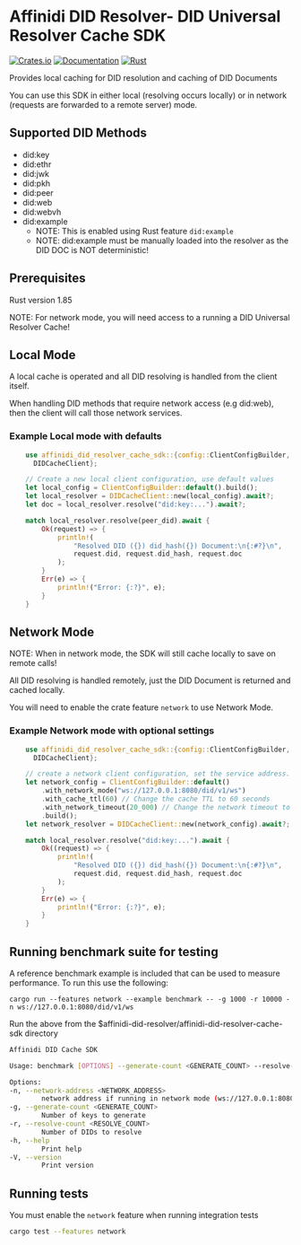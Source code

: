 # Affinidi DID Resolver- DID Universal Resolver Cache SDK

[![Crates.io](https://img.shields.io/crates/v/affinidi-did-resolver-cache-sdk.svg)](https://crates.io/crates/affinidi-did-resolver-cache-sdk)
[![Documentation](https://docs.rs/affinidi-did-resolver-cache-sdk/badge.svg)](https://docs.rs/affinidi-did-resolver-cache-sdk)
[![Rust](https://img.shields.io/badge/rust-1.88.0%2B-blue.svg?maxAge=3600)](https://github.com/affinidi/affinidi-tdk-rs/tree/main/crates/affinidi-did-resolver/affinidi-did-resolver-cache-sdk)

Provides local caching for DID resolution and caching of DID Documents

You can use this SDK in either local (resolving occurs locally) or in network
(requests are forwarded to a remote server) mode.

## Supported DID Methods

- did:key
- did:ethr
- did:jwk
- did:pkh
- did:peer
- did:web
- did:webvh
- did:example
  - NOTE: This is enabled using Rust feature `did:example`
  - NOTE: did:example must be manually loaded into the resolver as the DID DOC is
  NOT deterministic!

## Prerequisites

Rust version 1.85

NOTE: For network mode, you will need access to a running a DID Universal Resolver
Cache!

## Local Mode

A local cache is operated and all DID resolving is handled from the client itself.

When handling DID methods that require network access (e.g did:web), then the
client will call those network services.

### Example Local mode with defaults

```rust
    use affinidi_did_resolver_cache_sdk::{config::ClientConfigBuilder, errors::DIDCacheError,
      DIDCacheClient};

    // Create a new local client configuration, use default values
    let local_config = ClientConfigBuilder::default().build();
    let local_resolver = DIDCacheClient::new(local_config).await?;
    let doc = local_resolver.resolve("did:key:...").await?;

    match local_resolver.resolve(peer_did).await {
        Ok(request) => {
            println!(
                "Resolved DID ({}) did_hash({}) Document:\n{:#?}\n",
                request.did, request.did_hash, request.doc
            );
        }
        Err(e) => {
            println!("Error: {:?}", e);
        }
    }
```

## Network Mode

NOTE: When in network mode, the SDK will still cache locally to save on remote calls!

All DID resolving is handled remotely, just the DID Document is returned and cached
locally.

You will need to enable the crate feature `network` to use Network Mode.

### Example Network mode with optional settings

```rust
    use affinidi_did_resolver_cache_sdk::{config::ClientConfigBuilder, errors::DIDCacheError,
      DIDCacheClient};

    // create a network client configuration, set the service address.
    let network_config = ClientConfigBuilder::default()
        .with_network_mode("ws://127.0.0.1:8080/did/v1/ws")
        .with_cache_ttl(60) // Change the cache TTL to 60 seconds
        .with_network_timeout(20_000) // Change the network timeout to 20 seconds
        .build();
    let network_resolver = DIDCacheClient::new(network_config).await?;

    match local_resolver.resolve("did:key:...").await {
        Ok((request) => {
            println!(
                "Resolved DID ({}) did_hash({}) Document:\n{:#?}\n",
                request.did, request.did_hash, request.doc
            );
        }
        Err(e) => {
            println!("Error: {:?}", e);
        }
    }
```

## Running benchmark suite for testing

A reference benchmark example is included that can be used to measure performance.
To run this use the following:

`cargo run --features network --example benchmark -- -g 1000 -r 10000 -n ws://127.0.0.1:8080/did/v1/ws`

Run the above from the $affinidi-did-resolver/affinidi-did-resolver-cache-sdk directory

```bash
Affinidi DID Cache SDK

Usage: benchmark [OPTIONS] --generate-count <GENERATE_COUNT> --resolve-count <RESOLVE_COUNT>

Options:
-n, --network-address <NETWORK_ADDRESS>
        network address if running in network mode (ws://127.0.0.1:8080/did/v1/ws)
-g, --generate-count <GENERATE_COUNT>
        Number of keys to generate
-r, --resolve-count <RESOLVE_COUNT>
        Number of DIDs to resolve
-h, --help
        Print help
-V, --version
        Print version
```

## Running tests

You must enable the `network` feature when running integration tests

```bash
cargo test --features network
```
